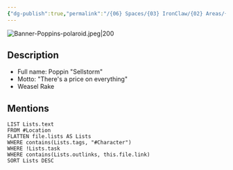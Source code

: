 ```yaml
---
{"dg-publish":true,"permalink":"/{06} Spaces/{03} IronClaw/{02} Areas/{01} Characters/{01} Party/Poppins/","title":"Poppins"}
---
```



![Banner-Poppins-polaroid.jpeg|200](/img/user/%7B06%7D%20Spaces/%7B03%7D%20IronClaw/%7B04%7D%20Support%20Notes/%7B99%7D%20Media/%7B02%7D%20Polaroid/Banner-Poppins-polaroid.jpeg)

## Description

- Full name: Poppin "Sellstorm"
- Motto: "There's a price on everything"
- Weasel Rake

## Mentions

```dataview
LIST Lists.text
FROM #Location
FLATTEN file.lists AS Lists
WHERE contains(Lists.tags, "#Character")
WHERE !Lists.task
WHERE contains(Lists.outlinks, this.file.link)
SORT Lists DESC
```
